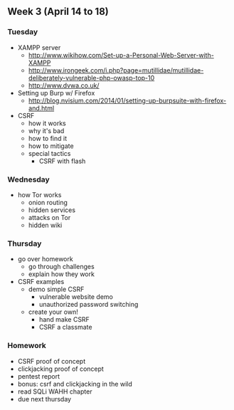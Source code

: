 ## Week 3 (April 14 to 18)
### Tuesday
- XAMPP server
	- http://www.wikihow.com/Set-up-a-Personal-Web-Server-with-XAMPP
	- http://www.irongeek.com/i.php?page=mutillidae/mutillidae-deliberately-vulnerable-php-owasp-top-10
	- http://www.dvwa.co.uk/
- Setting up Burp w/ Firefox
	- http://blog.nvisium.com/2014/01/setting-up-burpsuite-with-firefox-and.html
- CSRF
	- how it works
	- why it's bad
	- how to find it
	- how to mitigate
	- special tactics
		- CSRF with flash

### Wednesday
- how Tor works
	- onion routing
	- hidden services
	- attacks on Tor
	- hidden wiki

### Thursday
- go over homework
	- go through challenges
	- explain how they work
- CSRF examples
	- demo simple CSRF
		- vulnerable website demo
		- unauthorized password switching
	- create your own!
		- hand make CSRF
		- CSRF a classmate

### Homework
- CSRF proof of concept
- clickjacking proof of concept
- pentest report
- bonus: csrf and clickjacking in the wild
- read SQLi WAHH chapter
- due next thursday